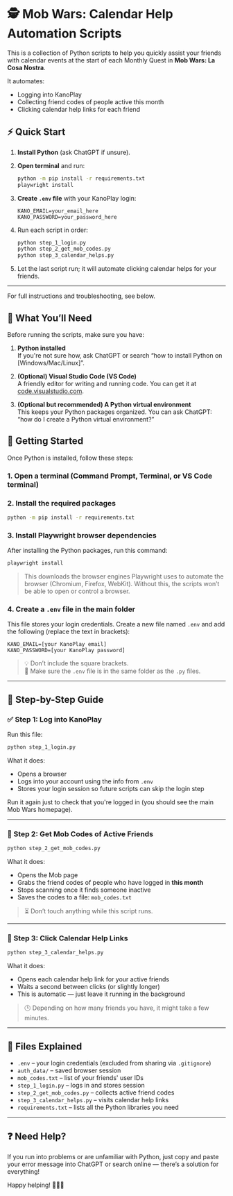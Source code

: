 # 🕵️ Mob Wars: Calendar Help Automation Scripts

This is a collection of Python scripts to help you quickly assist your friends with calendar events at the start of each Monthly Quest in **Mob Wars: La Cosa Nostra**.

It automates:
- Logging into KanoPlay
- Collecting friend codes of people active this month
- Clicking calendar help links for each friend

## ⚡ Quick Start

1. **Install Python** (ask ChatGPT if unsure).

2. **Open terminal** and run:

   ```bash
   python -m pip install -r requirements.txt
   playwright install
   ```

3. **Create `.env` file** with your KanoPlay login:

   ```
   KANO_EMAIL=your_email_here
   KANO_PASSWORD=your_password_here
   ```

4. Run each script in order:

   ```bash
   python step_1_login.py
   python step_2_get_mob_codes.py
   python step_3_calendar_helps.py
   ```

5. Let the last script run; it will automate clicking calendar helps for your friends.

---

For full instructions and troubleshooting, see below.


## 🧰 What You’ll Need

Before running the scripts, make sure you have:

1. **Python installed**  
   If you're not sure how, ask ChatGPT or search “how to install Python on [Windows/Mac/Linux]”.

2. **(Optional) Visual Studio Code (VS Code)**  
   A friendly editor for writing and running code. You can get it at [code.visualstudio.com](https://code.visualstudio.com).

3. **(Optional but recommended) A Python virtual environment**  
   This keeps your Python packages organized. You can ask ChatGPT: “how do I create a Python virtual environment?”

## 🚀 Getting Started

Once Python is installed, follow these steps:

### 1. Open a terminal (Command Prompt, Terminal, or VS Code terminal)

### 2. Install the required packages

```bash
python -m pip install -r requirements.txt
```

### 3. Install Playwright browser dependencies

After installing the Python packages, run this command:

```bash
playwright install
```

> This downloads the browser engines Playwright uses to automate the browser (Chromium, Firefox, WebKit). Without this, the scripts won’t be able to open or control a browser.

### 4. Create a `.env` file in the main folder

This file stores your login credentials. Create a new file named `.env` and add the following (replace the text in brackets):

```
KANO_EMAIL=[your KanoPlay email]
KANO_PASSWORD=[your KanoPlay password]
```

> 💡 Don’t include the square brackets.  
> 📁 Make sure the `.env` file is in the same folder as the `.py` files.

---

## 🧪 Step-by-Step Guide

### ✅ Step 1: Log into KanoPlay

Run this file:

```bash
python step_1_login.py
```

What it does:
- Opens a browser
- Logs into your account using the info from `.env`
- Stores your login session so future scripts can skip the login step

Run it again just to check that you're logged in (you should see the main Mob Wars homepage).

---

### 👥 Step 2: Get Mob Codes of Active Friends

```bash
python step_2_get_mob_codes.py
```

What it does:
- Opens the Mob page
- Grabs the friend codes of people who have logged in **this month**
- Stops scanning once it finds someone inactive
- Saves the codes to a file: `mob_codes.txt`

> ⏳ Don’t touch anything while this script runs.

---

### 📅 Step 3: Click Calendar Help Links

```bash
python step_3_calendar_helps.py
```

What it does:
- Opens each calendar help link for your active friends
- Waits a second between clicks (or slightly longer)
- This is automatic — just leave it running in the background

> 🕒 Depending on how many friends you have, it might take a few minutes.

---

## 🧹 Files Explained

- `.env` – your login credentials (excluded from sharing via `.gitignore`)
- `auth_data/` – saved browser session
- `mob_codes.txt` – list of your friends' user IDs
- `step_1_login.py` – logs in and stores session
- `step_2_get_mob_codes.py` – collects active friend codes
- `step_3_calendar_helps.py` – visits calendar help links
- `requirements.txt` – lists all the Python libraries you need

---

## ❓ Need Help?

If you run into problems or are unfamiliar with Python, just copy and paste your error message into ChatGPT or search online — there’s a solution for everything!

Happy helping! 🕵️‍♀️💼
